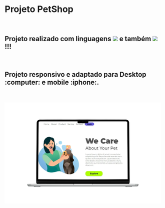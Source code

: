 <h1>Projeto PetShop</h1>
<br>
<h2>Projeto realizado com linguagens <img src="https://img.shields.io/badge/HTML5-E34F26?style=for-the-badge&logo=html5&logoColor=white"> e também <img src="https://img.shields.io/badge/CSS-239120?&style=for-the-badge&logo=css3&logoColor=white"> !!!</h2>
<br>
<h2>Projeto responsivo e adaptado para Desktop :computer: e mobile :iphone:.</h2 />
<br>
<br>
<img width="500" align="left" src="https://github.com/Rafaell-SSouza/PetShop/blob/main/img/Desktop%20(1).png?raw=true" />
